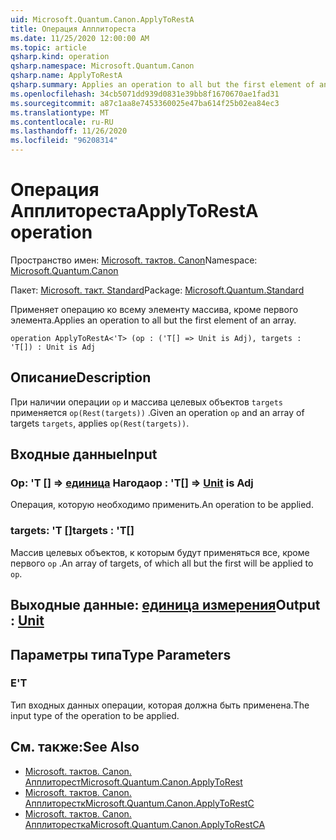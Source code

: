 ```yaml
---
uid: Microsoft.Quantum.Canon.ApplyToRestA
title: Операция Апплитореста
ms.date: 11/25/2020 12:00:00 AM
ms.topic: article
qsharp.kind: operation
qsharp.namespace: Microsoft.Quantum.Canon
qsharp.name: ApplyToRestA
qsharp.summary: Applies an operation to all but the first element of an array.
ms.openlocfilehash: 34cb5071dd939d0831e39bb8f1670670ae1fad31
ms.sourcegitcommit: a87c1aa8e7453360025e47ba614f25b02ea84ec3
ms.translationtype: MT
ms.contentlocale: ru-RU
ms.lasthandoff: 11/26/2020
ms.locfileid: "96208314"
---
```

# <a name="applytoresta-operation"></a><span data-ttu-id="d479a-102">Операция Апплитореста</span><span class="sxs-lookup"><span data-stu-id="d479a-102">ApplyToRestA operation</span></span>

<span data-ttu-id="d479a-103">Пространство имен: [Microsoft. тактов. Canon](xref:Microsoft.Quantum.Canon)</span><span class="sxs-lookup"><span data-stu-id="d479a-103">Namespace: [Microsoft.Quantum.Canon](xref:Microsoft.Quantum.Canon)</span></span>

<span data-ttu-id="d479a-104">Пакет: [Microsoft. такт. Standard](https://nuget.org/packages/Microsoft.Quantum.Standard)</span><span class="sxs-lookup"><span data-stu-id="d479a-104">Package: [Microsoft.Quantum.Standard](https://nuget.org/packages/Microsoft.Quantum.Standard)</span></span>


<span data-ttu-id="d479a-105">Применяет операцию ко всему элементу массива, кроме первого элемента.</span><span class="sxs-lookup"><span data-stu-id="d479a-105">Applies an operation to all but the first element of an array.</span></span>

```qsharp
operation ApplyToRestA<'T> (op : ('T[] => Unit is Adj), targets : 'T[]) : Unit is Adj
```


## <a name="description"></a><span data-ttu-id="d479a-106">Описание</span><span class="sxs-lookup"><span data-stu-id="d479a-106">Description</span></span>

<span data-ttu-id="d479a-107">При наличии операции `op` и массива целевых объектов `targets` применяется `op(Rest(targets))` .</span><span class="sxs-lookup"><span data-stu-id="d479a-107">Given an operation `op` and an array of targets `targets`, applies `op(Rest(targets))`.</span></span>

## <a name="input"></a><span data-ttu-id="d479a-108">Входные данные</span><span class="sxs-lookup"><span data-stu-id="d479a-108">Input</span></span>

### <a name="op--t--unit--is-adj"></a><span data-ttu-id="d479a-109">Op: 'T [] => [единица](xref:microsoft.quantum.lang-ref.unit)  Нагода</span><span class="sxs-lookup"><span data-stu-id="d479a-109">op : 'T[] => [Unit](xref:microsoft.quantum.lang-ref.unit)  is Adj</span></span>

<span data-ttu-id="d479a-110">Операция, которую необходимо применить.</span><span class="sxs-lookup"><span data-stu-id="d479a-110">An operation to be applied.</span></span>


### <a name="targets--t"></a><span data-ttu-id="d479a-111">targets: 'T []</span><span class="sxs-lookup"><span data-stu-id="d479a-111">targets : 'T[]</span></span>

<span data-ttu-id="d479a-112">Массив целевых объектов, к которым будут применяться все, кроме первого `op` .</span><span class="sxs-lookup"><span data-stu-id="d479a-112">An array of targets, of which all but the first will be applied to `op`.</span></span>



## <a name="output--unit"></a><span data-ttu-id="d479a-113">Выходные данные: [единица измерения](xref:microsoft.quantum.lang-ref.unit)</span><span class="sxs-lookup"><span data-stu-id="d479a-113">Output : [Unit](xref:microsoft.quantum.lang-ref.unit)</span></span>



## <a name="type-parameters"></a><span data-ttu-id="d479a-114">Параметры типа</span><span class="sxs-lookup"><span data-stu-id="d479a-114">Type Parameters</span></span>

### <a name="t"></a><span data-ttu-id="d479a-115">Е</span><span class="sxs-lookup"><span data-stu-id="d479a-115">'T</span></span>

<span data-ttu-id="d479a-116">Тип входных данных операции, которая должна быть применена.</span><span class="sxs-lookup"><span data-stu-id="d479a-116">The input type of the operation to be applied.</span></span>

## <a name="see-also"></a><span data-ttu-id="d479a-117">См. также:</span><span class="sxs-lookup"><span data-stu-id="d479a-117">See Also</span></span>

- [<span data-ttu-id="d479a-118">Microsoft. тактов. Canon. Апплиторест</span><span class="sxs-lookup"><span data-stu-id="d479a-118">Microsoft.Quantum.Canon.ApplyToRest</span></span>](xref:Microsoft.Quantum.Canon.ApplyToRest)
- [<span data-ttu-id="d479a-119">Microsoft. тактов. Canon. Апплиторестк</span><span class="sxs-lookup"><span data-stu-id="d479a-119">Microsoft.Quantum.Canon.ApplyToRestC</span></span>](xref:Microsoft.Quantum.Canon.ApplyToRestC)
- [<span data-ttu-id="d479a-120">Microsoft. тактов. Canon. Апплиторестка</span><span class="sxs-lookup"><span data-stu-id="d479a-120">Microsoft.Quantum.Canon.ApplyToRestCA</span></span>](xref:Microsoft.Quantum.Canon.ApplyToRestCA)